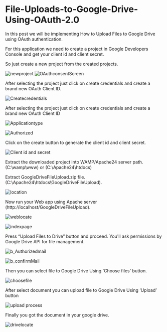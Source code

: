 # File-Uploads-to-Google-Drive-Using-OAuth-2.0
In this post we will be implementing How to Upload Files to Google Drive using OAuth authentication.

For this application we need to create a project in Google Developers Console and get your client id and client secret.

So just create a new project from the created projects.

![newproject](https://user-images.githubusercontent.com/50908984/58368945-91df1a80-7f11-11e9-92dc-468feae616e9.jpg)
![OAuthconsentScreen](https://user-images.githubusercontent.com/50908984/58368994-37928980-7f12-11e9-97cf-05f014328125.png)



After selecting the project just click on create credentials and create a brand new OAuth Client ID.


![Createcredentials](https://user-images.githubusercontent.com/50908984/58369000-46793c00-7f12-11e9-8121-590e7c16e486.jpg)


After selecting the project just click on create credentials and create a brand new OAuth Client ID


![Applicationtype](https://user-images.githubusercontent.com/50908984/58369004-5264fe00-7f12-11e9-8fb1-b3e5b02714be.jpg)

![Authorized](https://user-images.githubusercontent.com/50908984/58369009-5abd3900-7f12-11e9-9145-37da3cb76be0.jpg)



Click on the create button to generate the client id and client secret.


![Client id and secret](https://user-images.githubusercontent.com/50908984/58369019-67419180-7f12-11e9-8e4f-34172250e789.jpg)


Extract the downloaded project into WAMP/Apache24 server path. (C:\wamp\www) or (C:\Apache24\htdocs)


Extract GoogleDriveFileUpload.zip file. (C:\Apache24\htdocs\GoogleDriveFileUpload).


![location](https://user-images.githubusercontent.com/50908984/58369024-732d5380-7f12-11e9-9c01-f8f682832075.jpg)


Now run your Web app using Apache server (http://localhost/GoogleDriveFileUpload).

![weblocate](https://user-images.githubusercontent.com/50908984/58369034-7f191580-7f12-11e9-8c61-5d437b4999d7.jpg)

![indexpage](https://user-images.githubusercontent.com/50908984/58369036-86402380-7f12-11e9-92e9-aa0122ca9950.jpg)


Press “Upload Files to Drive” button and proceed. You'll ask permissions by Google Drive API for file management.

![b_Authorizedmail](https://user-images.githubusercontent.com/50908984/58369043-97893000-7f12-11e9-8d21-424fef4d4217.jpg)

![b_confirmMail](https://user-images.githubusercontent.com/50908984/58369045-9c4de400-7f12-11e9-8ce7-94a7aef701a2.jpg)



Then you can select file to Google Drive Using 'Choose files' button. 

![choosefile](https://user-images.githubusercontent.com/50908984/58369048-a8d23c80-7f12-11e9-885d-5a49f6f21cc9.jpg)


After select document you can upload file to Google Drive Using ‘Upload’ button

![upload process](https://user-images.githubusercontent.com/50908984/58369050-b4bdfe80-7f12-11e9-985a-0894a2e75801.jpg)


Finally you got the document in your google drive.

![drivelocate](https://user-images.githubusercontent.com/50908984/58369054-c0a9c080-7f12-11e9-97f1-59aa2350455a.jpg)
